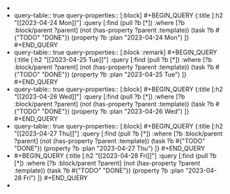 -
- query-table:: true
  query-properties:: [:block]
  #+BEGIN_QUERY
  {:title [:h2 "[[2023-04-24 Mon]]"]
   :query [:find (pull ?b [*])
       :where
       [?b :block/parent ?parent]
       (not (has-property ?parent :template))
       (task ?b #{"TODO" "DONE"})
       (property ?b :plan "2023-04-24 Mon")
  ]}
  #+END_QUERY
- query-table:: true
  query-properties:: [:block :remark]
  #+BEGIN_QUERY
  {:title [:h2 "[[2023-04-25 Tue]]"]
   :query [:find (pull ?b [*])
       :where
       [?b :block/parent ?parent]
       (not (has-property ?parent :template))
       (task ?b #{"TODO" "DONE"})
       (property ?b :plan "2023-04-25 Tue")
  ]}
  #+END_QUERY
- query-table:: true
  query-properties:: [:block]
  #+BEGIN_QUERY
  {:title [:h2 "[[2023-04-26 Wed]]"]
   :query [:find (pull ?b [*])
       :where
       [?b :block/parent ?parent]
       (not (has-property ?parent :template))
       (task ?b #{"TODO" "DONE"})
       (property ?b :plan "2023-04-26 Wed")
  ]}
  #+END_QUERY
- query-table:: true
  query-properties:: [:block]
  #+BEGIN_QUERY
  {:title [:h2 "[[2023-04-27 Thu]]"]
   :query [:find (pull ?b [*])
       :where
       [?b :block/parent ?parent]
       (not (has-property ?parent :template))
       (task ?b #{"TODO" "DONE"})
       (property ?b :plan "2023-04-27 Thu")
  ]}
  #+END_QUERY
- #+BEGIN_QUERY
  {:title [:h2 "[[2023-04-28 Fri]]"]
   :query [:find (pull ?b [*])
       :where
       [?b :block/parent ?parent]
       (not (has-property ?parent :template))
       (task ?b #{"TODO" "DONE"})
       (property ?b :plan "2023-04-28 Fri")
  ]}
  #+END_QUERY
-